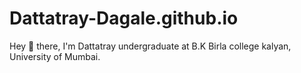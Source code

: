 # Dattatray-Dagale.github.io
Hey 👋  there, I'm Dattatray undergraduate at B.K Birla college kalyan, University of Mumbai.
